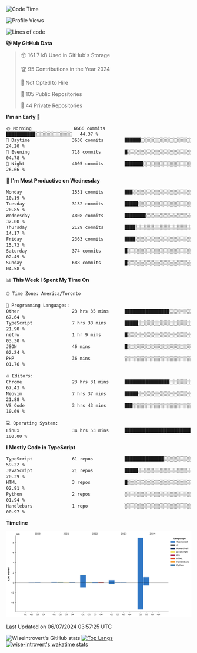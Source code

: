 <!--START_SECTION:waka-->
![Code Time](http://img.shields.io/badge/Code%20Time-1%2C854%20hrs-blue)

![Profile Views](http://img.shields.io/badge/Profile%20Views-0-blue)

![Lines of code](https://img.shields.io/badge/From%20Hello%20World%20I%27ve%20Written-12.9%20million%20lines%20of%20code-blue)

**🐱 My GitHub Data** 

> 📦 161.7 kB Used in GitHub's Storage 
 > 
> 🏆 95 Contributions in the Year 2024
 > 
> 🚫 Not Opted to Hire
 > 
> 📜 105 Public Repositories 
 > 
> 🔑 44 Private Repositories 
 > 
**I'm an Early 🐤** 

```text
🌞 Morning                6666 commits        ███████████░░░░░░░░░░░░░░   44.37 % 
🌆 Daytime                3636 commits        ██████░░░░░░░░░░░░░░░░░░░   24.20 % 
🌃 Evening                718 commits         █░░░░░░░░░░░░░░░░░░░░░░░░   04.78 % 
🌙 Night                  4005 commits        ███████░░░░░░░░░░░░░░░░░░   26.66 % 
```
📅 **I'm Most Productive on Wednesday** 

```text
Monday                   1531 commits        ███░░░░░░░░░░░░░░░░░░░░░░   10.19 % 
Tuesday                  3132 commits        █████░░░░░░░░░░░░░░░░░░░░   20.85 % 
Wednesday                4808 commits        ████████░░░░░░░░░░░░░░░░░   32.00 % 
Thursday                 2129 commits        ████░░░░░░░░░░░░░░░░░░░░░   14.17 % 
Friday                   2363 commits        ████░░░░░░░░░░░░░░░░░░░░░   15.73 % 
Saturday                 374 commits         █░░░░░░░░░░░░░░░░░░░░░░░░   02.49 % 
Sunday                   688 commits         █░░░░░░░░░░░░░░░░░░░░░░░░   04.58 % 
```


📊 **This Week I Spent My Time On** 

```text
🕑︎ Time Zone: America/Toronto

💬 Programming Languages: 
Other                    23 hrs 35 mins      █████████████████░░░░░░░░   67.64 % 
TypeScript               7 hrs 38 mins       █████░░░░░░░░░░░░░░░░░░░░   21.90 % 
netrw                    1 hr 9 mins         █░░░░░░░░░░░░░░░░░░░░░░░░   03.30 % 
JSON                     46 mins             █░░░░░░░░░░░░░░░░░░░░░░░░   02.24 % 
PHP                      36 mins             ░░░░░░░░░░░░░░░░░░░░░░░░░   01.76 % 

🔥 Editors: 
Chrome                   23 hrs 31 mins      █████████████████░░░░░░░░   67.43 % 
Neovim                   7 hrs 37 mins       █████░░░░░░░░░░░░░░░░░░░░   21.88 % 
VS Code                  3 hrs 43 mins       ███░░░░░░░░░░░░░░░░░░░░░░   10.69 % 

💻 Operating System: 
Linux                    34 hrs 53 mins      █████████████████████████   100.00 % 
```

**I Mostly Code in TypeScript** 

```text
TypeScript               61 repos            ███████████████░░░░░░░░░░   59.22 % 
JavaScript               21 repos            █████░░░░░░░░░░░░░░░░░░░░   20.39 % 
HTML                     3 repos             █░░░░░░░░░░░░░░░░░░░░░░░░   02.91 % 
Python                   2 repos             ░░░░░░░░░░░░░░░░░░░░░░░░░   01.94 % 
Handlebars               1 repo              ░░░░░░░░░░░░░░░░░░░░░░░░░   00.97 % 
```



**Timeline**

![Lines of Code chart](https://raw.githubusercontent.com/wise-introvert/wise-introvert/master/assets/bar_graph.png)


 Last Updated on 06/07/2024 03:57:25 UTC
<!--END_SECTION:waka-->

![WiseIntrovert's GitHub stats](https://github-readme-stats.vercel.app/api?username=wise-introvert&count_private=true&show_icons=true)
[![Top Langs](https://github-readme-stats.vercel.app/api/top-langs/?username=wise-introvert&langs_count=10)](https://github.com/anuraghazra/github-readme-stats)
[![wise-introvert's wakatime stats](https://github-readme-stats.vercel.app/api/wakatime?username=wiseintrovert)](https://github.com/anuraghazra/github-readme-stats)
